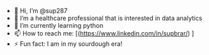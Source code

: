 - 👋 Hi, I’m @sup287
- 👀 I’m a healthcare professional that is interested in data analytics
- 🌱 I’m currently learning python
- 📫 How to reach me:  [(https://www.linkedin.com/in/supbrar/)
]
- ⚡ Fun fact: I am in my sourdough era! 

<!---
sup287/sup287 is a ✨ special ✨ repository because its `README.md` (this file) appears on your GitHub profile.
You can click the Preview link to take a look at your changes.
--->
